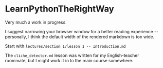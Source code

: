 # LearnPythonTheRightWay

Very much a work in progress. 

I suggest narrowing your browser window for a better reading experience -- personally, I think the default width of the rendered markdown is too wide.

Start with `lectures/section 1/lesson 1 -- Introduction.md`

The `cliche_detector.md` lesson was written for my English-teacher roommate, but I might work it in to the main course somewhere.
